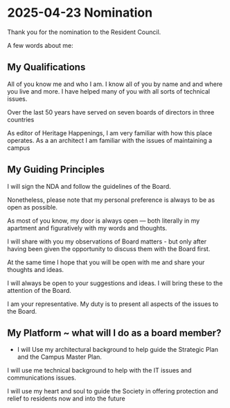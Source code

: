 # 2025-04-23 Nomination

Thank you for the nomination to the Resident Council.

A few words about me:

## My Qualifications

All of you know me and who I am. I know all of you by name and and where you live and more. I have helped many of you with all sorts of technical issues.

Over the last 50 years have served on seven boards of directors in three countries 

As editor of Heritage Happenings, I am very familiar with how this place operates. As a an architect I am familiar with the issues of maintaining a campus

## My Guiding Principles

I will sign the NDA and follow the guidelines of the Board.

Nonetheless, please note that my personal preference is always to be as open as possible. 

As most of you know, my door is always open — both literally in my apartment and figuratively with my words and thoughts.

I will share with you my observations of Board matters - but only after having been given the opportunity to discuss them with the Board first.

At the same time I hope that you will be open with me and share your thoughts and ideas. 

I will always be open to your suggestions and ideas. I will bring these to the attention of the Board.

I am your representative. My duty is to present all aspects of the issues to the Board.

## My Platform ~ what will I do as a board member?

* I will Use my architectural background to help guide the Strategic Plan and the Campus Master Plan.

I will use me technical background to help with the IT issues and communications issues.


I will use my heart and soul to guide the Society in offering protection and relief to residents now and into the future 

